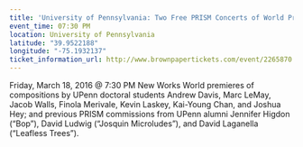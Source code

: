 ```yaml
---
title: 'University of Pennsylvania: Two Free PRISM Concerts of World Premieres with Marilyn Nonken'
event_time: 07:30 PM
location: University of Pennsylvania
latitude: "39.9522188"
longitude: "-75.1932137"
ticket_information_url: http://www.brownpapertickets.com/event/2265870
---
```

Friday, March 18, 2016 @ 7:30 PM
New Works
World premieres of compositions by UPenn doctoral students Andrew Davis, Marc LeMay, Jacob Walls, Finola Merivale, Kevin Laskey, Kai-Young Chan, and Joshua Hey; and previous PRISM commissions from UPenn alumni Jennifer Higdon (“Bop”), David Ludwig (“Josquin Microludes”), and David Laganella (“Leafless Trees”).